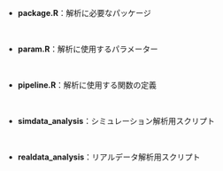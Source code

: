 - **package.R**：解析に必要なパッケージ

<br>

- **param.R**：解析に使用するパラメーター

<br>

- **pipeline.R**：解析に使用する関数の定義

<br>

- **simdata_analysis**：シミュレーション解析用スクリプト

<br>

- **realdata_analysis**：リアルデータ解析用スクリプト
